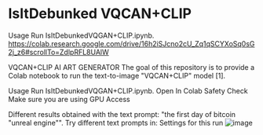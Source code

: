 # IsItDebunked VQCAN+CLIP

Usage
Run IsItDebunkedVQGAN+CLIP.ipynb. https://colab.research.google.com/drive/16h2iSJcno2cU_Zq1qSCYXoSq0sG2j_z6#scrollTo=ZdlpRFL8UAlW

VQCAN+CLIP AI ART GENERATOR
The goal of this repository is to provide a Colab notebook to run the text-to-image "VQCAN+CLIP" model [1].

Usage
Run IsItDebunkedVQGAN+CLIP.ipynb. Open In Colab
Safety Check
Make sure you are using GPU Access


Different results obtained with the text prompt: "the first day of bitcoin "unreal engine"".
Try different text prompts in:
Settings for this run
![image](https://user-images.githubusercontent.com/77926469/190866084-15a2458d-0b61-4481-bd83-345d70a1c9ff.png)
